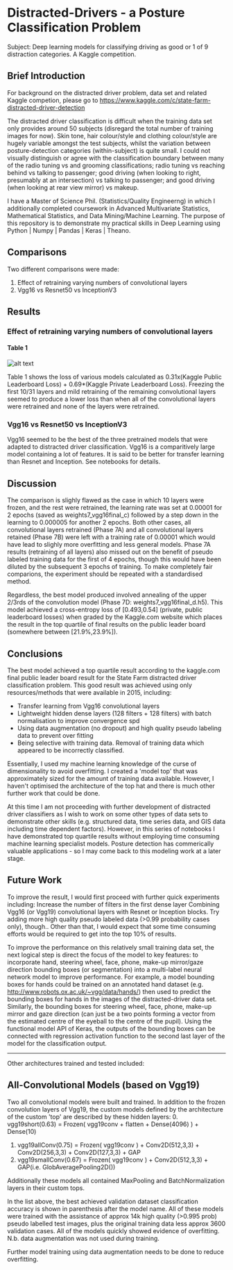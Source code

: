 # Distracted-Drivers - a Posture Classification Problem

Subject: Deep learning models for classifying driving as good or 1 of 9 distraction categories. A Kaggle competition. 

## Brief Introduction

For background on the distracted driver problem, data set and related Kaggle competion, please go to https://www.kaggle.com/c/state-farm-distracted-driver-detection   

The distracted driver classification is difficult when the training data set only provides around 50 subjects (disregard the total number of training images for now). Skin tone, hair colour/style and clothing colour/style are hugely variable amongst the test subjects, whilst the variation between posture-detection categories (within-subject) is quite small. I could not visually distinguish or agree with the classification boundary between many of the radio tuning vs and grooming classifications; radio tuning vs reaching behind vs talking to passenger; good driving (when looking to right, presumably at an intersection) vs talking to passenger; and good driving (when looking at rear view mirror) vs makeup.

I have a Master of Science Phil. (Statistics/Quality Engineerng) in which I additionally completed coursework in Advanced Multivariate Statistics, Mathematical Statistics, and Data Mining/Machine Learning. The purpose of this repository is to demonstrate my practical skills in Deep Learning using Python | Numpy | Pandas | Keras | Theano. 

## Comparisons

Two different comparisons were made:
1. Effect of retraining varying numbers of convolutional layers
2. Vgg16 vs Resnet50 vs InceptionV3

## Results

### Effect of retraining varying numbers of convolutional layers

#### Table 1
![alt text](https://github.com/macnaughtond/blob/master/distracted-driver/table-1.png "Results Table 1")

Table 1 shows the loss of various models calculated as 0.31x(Kaggle Public Leaderboard Loss) + 0.69*(Kaggle Private Leaderboard Loss).  Freezing the first 10/31 layers and mild retraining of the remaining convolutional layers seemed to produce a lower loss than when all of the convolutional layers were retrained and none of the layers were retrained.

### Vgg16 vs Resnet50 vs InceptionV3

Vgg16 seemed to be the best of the three pretrained models that were adapted to distracted driver classification.  Vgg16 is a comparitively large model containing a lot of features.  It is said to be better for transfer learning than Resnet and Inception. See notebooks for details.

## Discussion

The comparison is slighly flawed as the case in which 10 layers were frozen, and the rest were retrained, the learning rate was set at 0.00001 for 2 epochs (saved as weights7_vgg16final_c) followed by a step down in the learning to 0.000005 for another 2 epochs.  Both other cases, all convolutional layers retrained (Phase 7A) and all convolutional layers retained (Phase 7B) were left with a training rate of 0.00001 which would have lead to slighly more overfitting and less general models. Phase 7A results (retraining of all layers) also missed out on the benefit of pseudo labeled training data for the first of 4 epochs, though this would have been diluted by the subsequent 3 epochs of training. To make completely fair comparions, the experiment should be repeated with a standardised method.  

Regardless, the best model produced involved annealing of the upper 2/3rds of the convolution model (Phase 7D: weights7_vgg16final_d.h5). This model achieved a cross-entropy loss of [0.493,0.54] (private, public leaderboard losses) when graded by the Kaggle.com website which places the result in the top quartile of final results on the public leader board (somewhere between [21.9%,23.9%]).

## Conclusions

The best model achieved a top quartile result according to the kaggle.com final public leader board result for the State Farm distracted driver classification problem. This good result was achieved using only resources/methods that were available in 2015, including:
- Transfer learning from Vgg16 convolutional layers
- Lightweight hidden dense layers (128 filters + 128 filters) with batch normalisation to improve convergence spd
- Using data augmentation (no dropout) and high quality pseudo labeling data to prevent over fitting
- Being selective with training data. Removal of training data which appeared to be incorrectly classified.

Essentially, I used my machine learning knowledge of the curse of dimensionality to avoid overfitting. I created a 'model top' that was approximately sized for the amount of training data available. However, I haven't optimised the architecture of the top hat and there is much other further work that could be done.


At this time I am not proceeding with further development of distracted driver classifiers as I wish to work on some other types of data sets to demonstrate other skills (e.g. structured data, time series data, and GIS data including time dependent factors). However, in this series of notebooks I have demonstrated top quartile results without employing time consuming machine learning specialist models.  Posture detection has commerically valuable applications - so I may come back to this modeling work at a later stage.


## Future Work

To improve the result, I would first proceed with further quick experiments including:
Increase the number of filters in the first dense layer
Combining Vgg16 (or Vgg19) convolutional layers with Resnet or Inception blocks.
Try adding more high quality pseudo labeled data (>0.99 probability cases only), though..
Other than that, I would expect that some time consuming efforts would be required to get into the top 10% of results. 

To improve the performance on this relatively small training data set, the next logical step is direct the focus of the model to key features: to incorporate hand, steering wheel, face, phone, make-up mirror/gaze direction bounding boxes (or segmentation) into a multi-label neural network model to improve performance. For example, a model bounding boxes for hands could be trained on an annotated hand dataset (e.g. http://www.robots.ox.ac.uk/~vgg/data/hands/) then used to predict the bounding boxes for hands in the images of the distracted-driver data set.
Similarly, the bounding boxes for steering wheel, face, phone, make-up mirror and gaze direction (can just be a two points forming a vector from the estimated centre of the eyeball to the centre of the pupil). Using the functional model API of Keras, the outputs of the bounding boxes can be connected with regression activation function to the second last layer of the model for the classification output.

_____________________________________________________________________________________________

Other architectures trained and tested included:

## All-Convolutional Models (based on Vgg19)
Two all convolutional models were built and trained.  In addition to the frozen convolution layers of Vgg19, the custom models defined by the architecture of the custom 'top' are described by these hidden layers:
0. vgg19short(0.63) = Frozen( vgg19conv + flatten + Dense(4096) ) + Dense(10)
1. vgg19allConv(0.75) = Frozen( vgg19conv ) + Conv2D(512,3,3) + Conv2D(256,3,3) + Conv2D(127,3,3) + GAP
2. vgg19smallConv(0.67) = Frozen( vgg19conv ) + Conv2D(512,3,3) + GAP(i.e. GlobAveragePooling2D())

Additionally these models all contained MaxPooling and BatchNormalization layers in their custom tops.

In the list above, the best achieved validation dataset classification accuracy is shown in parenthesis after the model name.  All of these models were trained with the assistance of approx 14k high quality (>0.995 prob) pseudo labelled test images, plus the original training data less approx 3600 validation cases.  All of the models quickly showed evidence of overfitting. N.b. data augmentation was not used during training.

Further model training using data augmentation needs to be done to reduce overfitting. 
